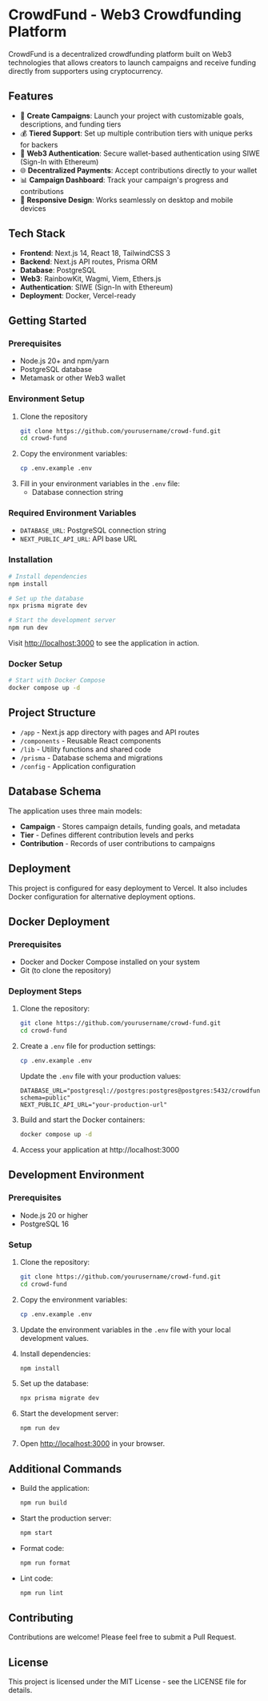 # CrowdFund - Web3 Crowdfunding Platform

CrowdFund is a decentralized crowdfunding platform built on Web3 technologies that allows creators to launch campaigns and receive funding directly from supporters using cryptocurrency.

## Features

- 🚀 **Create Campaigns**: Launch your project with customizable goals, descriptions, and funding tiers
- 💰 **Tiered Support**: Set up multiple contribution tiers with unique perks for backers
- 🔐 **Web3 Authentication**: Secure wallet-based authentication using SIWE (Sign-In with Ethereum)
- 🌐 **Decentralized Payments**: Accept contributions directly to your wallet
- 📊 **Campaign Dashboard**: Track your campaign's progress and contributions
- 📱 **Responsive Design**: Works seamlessly on desktop and mobile devices

## Tech Stack

- **Frontend**: Next.js 14, React 18, TailwindCSS 3
- **Backend**: Next.js API routes, Prisma ORM
- **Database**: PostgreSQL
- **Web3**: RainbowKit, Wagmi, Viem, Ethers.js
- **Authentication**: SIWE (Sign-In with Ethereum)
- **Deployment**: Docker, Vercel-ready

## Getting Started

### Prerequisites

- Node.js 20+ and npm/yarn
- PostgreSQL database
- Metamask or other Web3 wallet

### Environment Setup

1. Clone the repository
   ```bash
   git clone https://github.com/yourusername/crowd-fund.git
   cd crowd-fund
   ```
2. Copy the environment variables:
   ```bash
   cp .env.example .env
   ```
3. Fill in your environment variables in the `.env` file:
   - Database connection string

### Required Environment Variables

- `DATABASE_URL`: PostgreSQL connection string
- `NEXT_PUBLIC_API_URL`: API base URL

### Installation

```bash
# Install dependencies
npm install

# Set up the database
npx prisma migrate dev

# Start the development server
npm run dev
```

Visit [http://localhost:3000](http://localhost:3000) to see the application in action.

### Docker Setup

```bash
# Start with Docker Compose
docker compose up -d
```

## Project Structure

- `/app` - Next.js app directory with pages and API routes
- `/components` - Reusable React components
- `/lib` - Utility functions and shared code
- `/prisma` - Database schema and migrations
- `/config` - Application configuration

## Database Schema

The application uses three main models:

- **Campaign** - Stores campaign details, funding goals, and metadata
- **Tier** - Defines different contribution levels and perks
- **Contribution** - Records of user contributions to campaigns

## Deployment

This project is configured for easy deployment to Vercel. It also includes Docker configuration for alternative deployment options.

## Docker Deployment

### Prerequisites

- Docker and Docker Compose installed on your system
- Git (to clone the repository)

### Deployment Steps

1. Clone the repository:

   ```bash
   git clone https://github.com/yourusername/crowd-fund.git
   cd crowd-fund
   ```

2. Create a `.env` file for production settings:

   ```bash
   cp .env.example .env
   ```

   Update the `.env` file with your production values:

   ```
   DATABASE_URL="postgresql://postgres:postgres@postgres:5432/crowdfund?schema=public"
   NEXT_PUBLIC_API_URL="your-production-url"
   ```

3. Build and start the Docker containers:

   ```bash
   docker compose up -d
   ```

4. Access your application at http://localhost:3000

## Development Environment

### Prerequisites

- Node.js 20 or higher
- PostgreSQL 16

### Setup

1. Clone the repository:

   ```bash
   git clone https://github.com/yourusername/crowd-fund.git
   cd crowd-fund
   ```

2. Copy the environment variables:

   ```bash
   cp .env.example .env
   ```

3. Update the environment variables in the `.env` file with your local development values.

4. Install dependencies:

   ```bash
   npm install
   ```

5. Set up the database:

   ```bash
   npx prisma migrate dev
   ```

6. Start the development server:

   ```bash
   npm run dev
   ```

7. Open [http://localhost:3000](http://localhost:3000) in your browser.

## Additional Commands

- Build the application:

  ```bash
  npm run build
  ```

- Start the production server:

  ```bash
  npm start
  ```

- Format code:

  ```bash
  npm run format
  ```

- Lint code:
  ```bash
  npm run lint
  ```

## Contributing

Contributions are welcome! Please feel free to submit a Pull Request.

## License

This project is licensed under the MIT License - see the LICENSE file for details.
